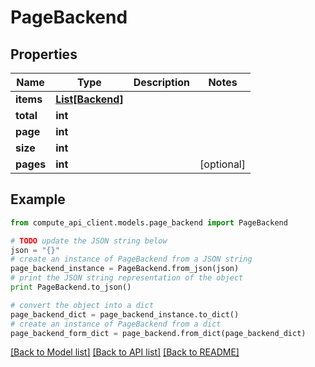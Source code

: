 # PageBackend


## Properties
Name | Type | Description | Notes
------------ | ------------- | ------------- | -------------
**items** | [**List[Backend]**](Backend.md) |  | 
**total** | **int** |  | 
**page** | **int** |  | 
**size** | **int** |  | 
**pages** | **int** |  | [optional] 

## Example

```python
from compute_api_client.models.page_backend import PageBackend

# TODO update the JSON string below
json = "{}"
# create an instance of PageBackend from a JSON string
page_backend_instance = PageBackend.from_json(json)
# print the JSON string representation of the object
print PageBackend.to_json()

# convert the object into a dict
page_backend_dict = page_backend_instance.to_dict()
# create an instance of PageBackend from a dict
page_backend_form_dict = page_backend.from_dict(page_backend_dict)
```
[[Back to Model list]](../README.md#documentation-for-models) [[Back to API list]](../README.md#documentation-for-api-endpoints) [[Back to README]](../README.md)


